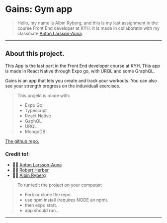 # Gains: Gym app

> Hello, my name is Albin Ryberg, and this is my last assignment in the course Front End developer at KYH.
> It is made in collaboratin with my classmate [Anton Larsson-Auna](https://github.com/xamnotna).

---

## About this project.

This App is the last part in the Front End developer course at KYH. This app is made in React Native through Expo go, with URQL and some GraphQL. 

Gains is an app that lets you create and track your workouts. You can also see your strength progress on the induviduall exercises.

>This projekt is made with:
> - Expo Go
> - Typescript
> - React Native
> - GaphQL
> - URQL
> - MongoDB

[The github repo.](https://github.com/AlbinR/gains)

### Credit to!:
- :construction_worker_man: [Anton Larsson-Auna](https://github.com/xamnotna)
- :construction_worker_man: [Robert Herber](https://github.com/robertherber)
- :construction_worker_man: [Albin Ryberg](https://github.com/AlbinR)

> To run/edit the project on your computer:
>
> - Fork or clone the repo.
> - use npm install (requires NODE an npm).
> - then expo start.
> - app should run...

---
